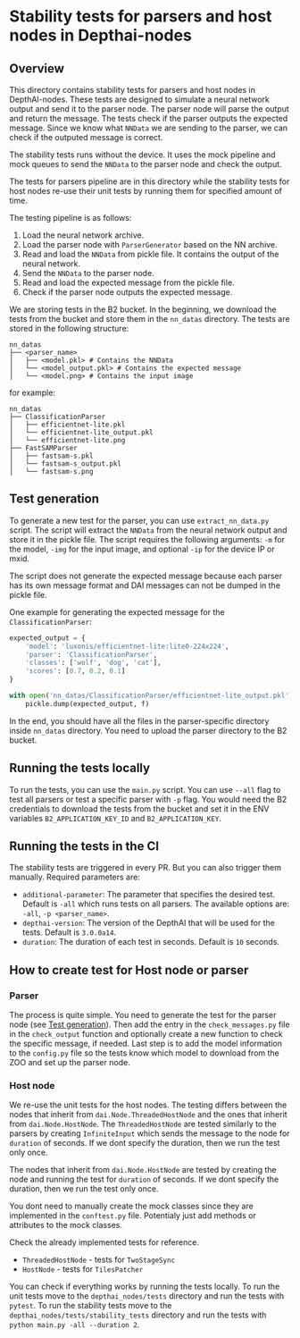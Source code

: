 # Stability tests for parsers and host nodes in Depthai-nodes

## Overview

This directory contains stability tests for parsers and host nodes in DepthAI-nodes. These tests are designed to simulate a neural network output and send it to the parser node. The parser node will parse the output and return the message. The tests check if the parser outputs the expected message. Since we know what `NNData` we are sending to the parser, we can check if the outputed message is correct.

The stability tests runs without the device. It uses the mock pipeline and mock queues to send the `NNData` to the parser node and check the output.

The tests for parsers pipeline are in this directory while the stability tests for host nodes re-use their unit tests by running them for specified amount of time.

The testing pipeline is as follows:

1. Load the neural network archive.
1. Load the parser node with `ParserGenerator` based on the NN archive.
1. Read and load the `NNData` from pickle file. It contains the output of the neural network.
1. Send the `NNData` to the parser node.
1. Read and load the expected message from the pickle file.
1. Check if the parser node outputs the expected message.

We are storing tests in the B2 bucket. In the beginning, we download the tests from the bucket and store them in the `nn_datas` directory. The tests are stored in the following structure:

```
nn_datas
├── <parser_name>
│   ├── <model.pkl> # Contains the NNData
│   └── <model_output.pkl> # Contains the expected message
│   └── <model.png> # Contains the input image
```

for example:

```
nn_datas
├── ClassificationParser
│   ├── efficientnet-lite.pkl
│   └── efficientnet-lite_output.pkl
│   └── efficientnet-lite.png
├── FastSAMParser
│   ├── fastsam-s.pkl
│   └── fastsam-s_output.pkl
│   └── fastsam-s.png
```

## Test generation

To generate a new test for the parser, you can use `extract_nn_data.py` script. The script will extract the `NNData` from the neural network output and store it in the pickle file. The script requires the following arguments: `-m` for the model, `-img` for the input image, and optional `-ip` for the device IP or mxid.

The script does not generate the expected message because each parser has its own message format and DAI messages can not be dumped in the pickle file.

One example for generating the expected message for the `ClassificationParser`:

```python
expected_output = {
    'model': 'luxonis/efficientnet-lite:lite0-224x224',
    'parser': 'ClassificationParser',
    'classes': ['wolf', 'dog', 'cat'],
    'scores': [0.7, 0.2, 0.1]
}

with open('nn_datas/ClassificationParser/efficientnet-lite_output.pkl', 'wb') as f:
    pickle.dump(expected_output, f)
```

In the end, you should have all the files in the parser-specific directory inside `nn_datas` directory. You need to upload the parser directory to the B2 bucket.

## Running the tests locally

To run the tests, you can use the `main.py` script. You can use `--all` flag to test all parsers or test a specific parser with `-p` flag.
You would need the B2 credentials to download the tests from the bucket and set it in the ENV variables `B2_APPLICATION_KEY_ID` and `B2_APPLICATION_KEY`.

## Running the tests in the CI

The stability tests are triggered in every PR. But you can also trigger them manually. Required parameters are:

- `additional-parameter`: The parameter that specifies the desired test. Default is `-all` which runs tests on all parsers. The available options are: `-all`, `-p <parser_name>`.
- `depthai-version`: The version of the DepthAI that will be used for the tests. Default is `3.0.0a14`.
- `duration`: The duration of each test in seconds. Default is `10` seconds.

## How to create test for Host node or parser

### Parser

The process is quite simple. You need to generate the test for the parser node (see [Test generation](#test-generation)). Then add the entry in the `check_messages.py` file in the `check_output` function and optionally create a new function to check the specific message, if needed. Last step is to add the model information to the `config.py` file so the tests know which model to download from the ZOO and set up the parser node.

### Host node

We re-use the unit tests for the host nodes. The testing differs between the nodes that inherit from `dai.Node.ThreadedHostNode` and the ones that inherit from `dai.Node.HostNode`. The `ThreadedHostNode` are tested similarly to the parsers by creating `InfiniteInput` which sends the message to the node for `duration` of seconds. If we dont specify the duration, then we run the test only once.

The nodes that inherit from `dai.Node.HostNode` are tested by creating the node and running the test for `duration` of seconds. If we dont specify the duration, then we run the test only once.

You dont need to manually create the mock classes since they are implemented in the `conftest.py` file. Potentialy just add methods or attributes to the mock classes.

Check the already implemented tests for reference.

- `ThreadedHostNode` - tests for `TwoStageSync`
- `HostNode` - tests for `TilesPatcher`

You can check if everything works by running the tests locally. To run the unit tests move to the `depthai_nodes/tests` directory and run the tests with `pytest`.
To run the stability tests move to the `depthai_nodes/tests/stability_tests` directory and run the tests with `python main.py -all --duration 2`.
